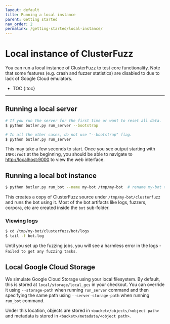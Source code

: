 ```yaml
---
layout: default
title: Running a local instance
parent: Getting started
nav_order: 2
permalink: /getting-started/local-instance/
---
```


# Local instance of ClusterFuzz
You can run a local instance of ClusterFuzz to test core functionality. Note that some features
(e.g. crash and fuzzer statistics) are disabled to due to lack of Google Cloud emulators.

- TOC
{:toc}

---

## Running a local server

```bash
# If you run the server for the first time or want to reset all data.
$ python butler.py run_server --bootstrap

# In all the other cases, do not use "--bootstrap" flag.
$ python butler.py run_server
```

This may take a few seconds to start. Once you see output starting with
`INFO:root` at the beginning, you should be able to navigate to
[http://localhost:9000](http://localhost:9000) to view the web interface.

## Running a local bot instance

```bash
$ python butler.py run_bot --name my-bot /tmp/my-bot  # rename my-bot to anything
```

This creates a copy of ClusterFuzz source under `/tmp/my-bot/clusterfuzz` and runs
the bot using it. Most of the bot artifacts like logs, fuzzers, corpora, etc are
created inside the `bot` sub-folder.

### Viewing logs

```bash
$ cd /tmp/my-bot/clusterfuzz/bot/logs
$ tail -f bot.log
```

Until you set up the fuzzing jobs, you will see a harmless error in the logs -
`Failed to get any fuzzing tasks`.

## Local Google Cloud Storage
We simulate Google Cloud Storage using your local filesystem. By default, this
is stored at `local/storage/local_gcs` in your checkout. You can override it using
`--storage-path` when running `run_server` command and then specifying the same path using
`--server-storage-path` when running `run_bot` command.

Under this location, objects are stored in `<bucket>/objects/<object path>` and
metadata is stored in `<bucket>/metadata/<object path>`.
